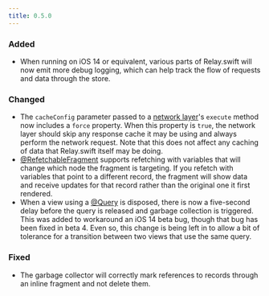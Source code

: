 ```yaml
---
title: 0.5.0
---
```


### Added

- When running on iOS 14 or equivalent, various parts of Relay.swift will now emit more debug logging, which can help track the flow of requests and data through the store.

### Changed

- The `cacheConfig` parameter passed to a [network layer](/Relay.swift/docs/api/network)'s `execute` method now includes a `force` property. When this property is `true`, the network layer should skip any response cache it may be using and always perform the network request. Note that this does not affect any caching of data that Relay.swift itself may be doing.
- [@RefetchableFragment](/Relay.swift/docs/api/refetchable-fragment) supports refetching with variables that will change which node the fragment is targeting. If you refetch with variables that point to a different record, the fragment will show data and receive updates for that record rather than the original one it first rendered.
- When a view using a [@Query](/Relay.swift/docs/api/query) is disposed, there is now a five-second delay before the query is released and garbage collection is triggered. This was added to workaround an iOS 14 beta bug, though that bug has been fixed in beta 4. Even so, this change is being left in to allow a bit of tolerance for a transition between two views that use the same query.

### Fixed

- The garbage collector will correctly mark references to records through an inline fragment and not delete them.